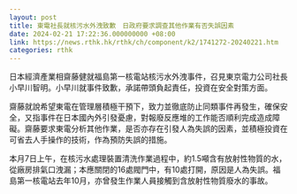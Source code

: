 ```yaml
---
layout: post
title: 東電社長就核污水外洩致歉　日政府要求調查其他作業有否失誤因素
date: 2024-02-21 17:22:36.000000000 +08:00
link: https://news.rthk.hk/rthk/ch/component/k2/1741272-20240221.htm
categories: rthk
---
```


日本經濟產業相齋藤健就福島第一核電站核污水外洩事件，召見東京電力公司社長小早川智明。小早川就事件致歉，承諾帶頭負起責任，投資在安全對策方面。

齋藤就說希望東電在管理層積極干預下，致力並徹底防止同類事件再發生，確保安全，又指事件在日本國內外引發憂慮，對報廢反應堆的工作能否順利完成造成障礙。齋藤要求東電分析其他作業，是否亦存在引發人為失誤的因素，並積極投資在可省去人手操作的技術，作為預防失誤的措施。

本月7日上午，在核污水處理裝置清洗作業過程中，約1.5噸含有放射性物質的水，從廠房排氣口洩漏；本應關閉的16處閥門中，有10處打開，原因是人為失誤。福島第一核電站去年10月，亦曾發生作業人員接觸到含放射性物質廢水的事故。
